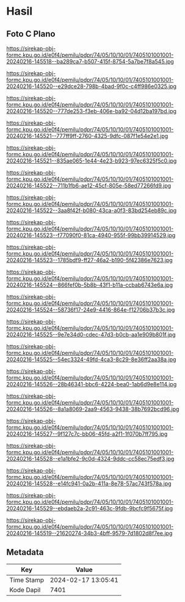# Hasil

## Foto C Plano

https://sirekap-obj-formc.kpu.go.id/e0f4/pemilu/pdpr/74/05/10/10/01/7405101001001-20240216-145518--ba289ca7-b507-415f-8754-5a7be7f8a545.jpg

https://sirekap-obj-formc.kpu.go.id/e0f4/pemilu/pdpr/74/05/10/10/01/7405101001001-20240216-145520--e29dce28-798b-4bad-9f0c-c4ff986e0325.jpg

https://sirekap-obj-formc.kpu.go.id/e0f4/pemilu/pdpr/74/05/10/10/01/7405101001001-20240216-145520--777de253-f3eb-406e-ba92-04d12ba197bd.jpg

https://sirekap-obj-formc.kpu.go.id/e0f4/pemilu/pdpr/74/05/10/10/01/7405101001001-20240216-145521--777ff9ff-2760-4325-9dfc-087f1e54e2e1.jpg

https://sirekap-obj-formc.kpu.go.id/e0f4/pemilu/pdpr/74/05/10/10/01/7405101001001-20240216-145521--835ae065-1e44-4e23-b923-97ec6325f5c0.jpg

https://sirekap-obj-formc.kpu.go.id/e0f4/pemilu/pdpr/74/05/10/10/01/7405101001001-20240216-145522--711b1fb6-ae12-45cf-805e-58ed77266fd9.jpg

https://sirekap-obj-formc.kpu.go.id/e0f4/pemilu/pdpr/74/05/10/10/01/7405101001001-20240216-145522--3aa8f42f-b080-43ca-a0f3-83bd254eb89c.jpg

https://sirekap-obj-formc.kpu.go.id/e0f4/pemilu/pdpr/74/05/10/10/01/7405101001001-20240216-145523--f77090f0-81ca-4940-955f-99bb39914529.jpg

https://sirekap-obj-formc.kpu.go.id/e0f4/pemilu/pdpr/74/05/10/10/01/7405101001001-20240216-145523--1785bdf9-ff27-46a2-b190-5f42386e7623.jpg

https://sirekap-obj-formc.kpu.go.id/e0f4/pemilu/pdpr/74/05/10/10/01/7405101001001-20240216-145524--866fef0b-5b8b-43f1-b11a-ccbab6743e6a.jpg

https://sirekap-obj-formc.kpu.go.id/e0f4/pemilu/pdpr/74/05/10/10/01/7405101001001-20240216-145524--58736f17-24e9-4416-864e-f12706b37b3c.jpg

https://sirekap-obj-formc.kpu.go.id/e0f4/pemilu/pdpr/74/05/10/10/01/7405101001001-20240216-145525--9e7e34d0-cdec-47d3-b0cb-aa1e909b801f.jpg

https://sirekap-obj-formc.kpu.go.id/e0f4/pemilu/pdpr/74/05/10/10/01/7405101001001-20240216-145525--54ec3324-49fd-4ca3-8c29-8e36ff2aa38a.jpg

https://sirekap-obj-formc.kpu.go.id/e0f4/pemilu/pdpr/74/05/10/10/01/7405101001001-20240216-145526--28b46341-bbc6-4224-bea0-1ab6d9e8e114.jpg

https://sirekap-obj-formc.kpu.go.id/e0f4/pemilu/pdpr/74/05/10/10/01/7405101001001-20240216-145526--8a1a8069-2aa9-4563-9438-38b7692bcd96.jpg

https://sirekap-obj-formc.kpu.go.id/e0f4/pemilu/pdpr/74/05/10/10/01/7405101001001-20240216-145527--9f127c7c-bb06-45fd-a2f1-1f070b7ff795.jpg

https://sirekap-obj-formc.kpu.go.id/e0f4/pemilu/pdpr/74/05/10/10/01/7405101001001-20240216-145528--e1a1bfe2-9c0d-4324-9ddc-cc58ec75edf3.jpg

https://sirekap-obj-formc.kpu.go.id/e0f4/pemilu/pdpr/74/05/10/10/01/7405101001001-20240216-145528--e14fc941-0a2b-411a-8e78-57ac743f578a.jpg

https://sirekap-obj-formc.kpu.go.id/e0f4/pemilu/pdpr/74/05/10/10/01/7405101001001-20240216-145529--ebdaeb2a-2c91-463c-9fdb-9bcfc9f5675f.jpg

https://sirekap-obj-formc.kpu.go.id/e0f4/pemilu/pdpr/74/05/10/10/01/7405101001001-20240216-145519--21620274-34b3-4bff-9579-7d1802d8f7ee.jpg


## Metadata

| Key        | Value               |
| ---------- | ------------------- |
| Time Stamp | 2024-02-17 13:05:41 |
| Kode Dapil | 7401                |




